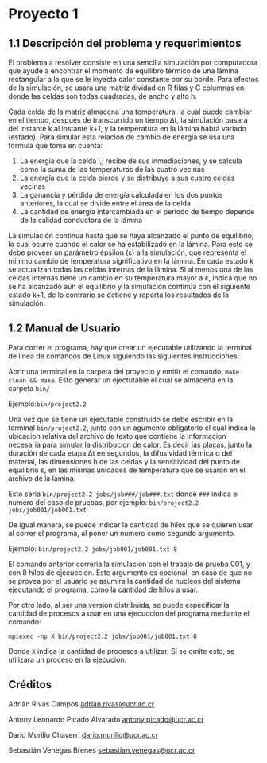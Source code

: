 # Proyecto 1

## 1.1 Descripción del problema y requerimientos

El problema a resolver consiste en una sencilla simulación por computadora que ayude a encontrar el momento de equilibro térmico de una lámina rectangular a la que se le inyecta calor constante por su borde. Para efectos de la simulación, se usara una matriz dividad en R filas y C columnas en donde las celdas son todas cuadradas, de ancho y alto h.

Cada celda de la matriz almacena una temperatura, la cual puede cambiar en el tiempo, después de transcurrido un tiempo Δt, la simulación pasará del instante k al instante k+1, y la temperatura en la lámina habrá variado (estado). Para simular esta relacion de cambio de energia se usa una formula que toma en cuenta:

1. La energía que la celda i,j recibe de sus inmediaciones, y se calcula como la suma de las temperaturas de las cuatro vecinas
2. La energía que la celda pierde y se distribuye a sus cuatro celdas vecinas
3. La ganancia y pérdida de energía calculada en los dos puntos anteriores, la cual se divide entre el área de la celda
4. La cantidad de energía intercambiada en el periodo de tiempo depende de la calidad conductora de la lámina

La simulación continua hasta que se haya alcanzado el punto de equilibrio, lo cual ocurre cuando el calor se ha estabilizado en la lámina. Para esto se debe proveer un parámetro épsilon (ε) a la simulación, que representa el mínimo cambio de temperatura significativo en la lámina. En cada estado k se actualizan todas las celdas internas de la lámina. Si al menos una de las celdas internas tiene un cambio en su temperatura mayor a ε, indica que no se ha alcanzado aún el equilibrio y la simulación continúa con el siguiente estado k+1, de lo contrario se detiene y reporta los resultados de la simulación.

## 1.2 Manual de Usuario

Para correr el programa, hay que crear un ejecutable utilizando la terminal de línea de comandos de Linux siguiendo las siguientes instrucciones:

Abrir una terminal en la carpeta del proyecto y emitir el comando: `make clean && make`. Esto generar un ejectutable el cual se almacena en la carpeta `bin/`

Ejemplo:`bin/project2.2`

Una vez que se tiene un ejecutable construido se debe escribir en la terminal `bin/project2.2`, junto con un agumento obligatorio el cual indica la ubicacion relativa del archivo de texto que contiene la informacion necesaria para simular la distribucion de calor. Es decir las placas, junto la duración de cada etapa Δt en segundos, la difusividad térmica α del material, las dimensiones h de las celdas y la sensitividad del punto de equilibrio ε, en las mismas unidades de temperatura que se usaron en el archivo de la lámina.

Esto seria `bin/project2.2 jobs/job###/job###.txt` donde `###` indica el numero del caso de pruebas, por ejemplo:
`bin/project2.2 jobs/job001/job001.txt`

De igual manera, se puede indicar la cantidad de hilos que se quieren usar al correr el programa, al poner un numero como segundo argumento.

Ejemplo: `bin/project2.2 jobs/job001/job001.txt 8`

El comando anterior correria la simulacion con el trabajo de prueba 001, y con 8 hilos de ejecuccion.
Este argumento es opcional, en caso de que no se provea por el usuario se asumira la cantidad de nucleos del sistema ejecutando el programa, como la cantidad de hilos a usar.

Por otro lado, al ser una version distribuida, se puede especificar la cantidad de procesos a usar en una ejecuccion del programa mediante el comando:

`mpiexec -np X bin/project2.2 jobs/job001/job001.txt 8`

Donde `X` indica la cantidad de procesos a utilizar. Si se omite esto, se utilizara un proceso en la ejecucion.

## Créditos

Adrián Rivas Campos <adrian.rivas@ucr.ac.cr>

Antony Leonardo Picado Alvarado <antony.picado@ucr.ac.cr>

Dario Murillo Chaverri <dario.murillo@ucr.ac.cr>

Sebastián Venegas Brenes  <sebastian.venegas@ucr.ac.cr>
